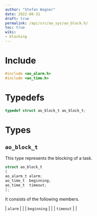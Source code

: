 ```yaml
---
author: "Stefan Wagner"
date: 2022-08-31
draft: true
permalink: /api/src/ao_sys/ao_block.h/
toc: true
wiki:
- blocking
---
```


# Include

```c
#include <ao_alarm.h>
#include <ao_time.h>
```

# Typedefs

```c
typedef struct ao_block_t ao_block_t;
```

# Types

## `ao_block_t`

This type represents the blocking of a task.

```c
struct ao_block_t
{
ao_alarm_t alarm;
ao_time_t  beginning;
ao_time_t  timeout;
};
```

It consists of the following members.

| `alarm` | |
| `beginning` | |
| `timeout` | |

